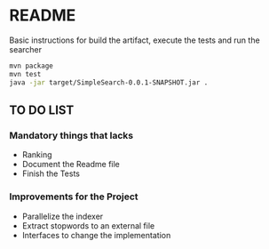 # README

Basic instructions for build the artifact, execute the tests and run the searcher

```sh
mvn package
mvn test
java -jar target/SimpleSearch-0.0.1-SNAPSHOT.jar .
```
## TO DO LIST

### Mandatory things that lacks
- Ranking
- Document the Readme file
- Finish the Tests

### Improvements for the Project
- Parallelize the indexer
- Extract stopwords to an external file
- Interfaces to change the implementation

